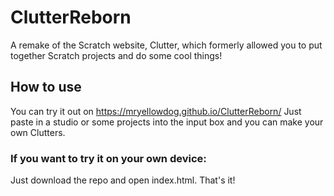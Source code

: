 # ClutterReborn
A remake of the Scratch website, Clutter, which formerly allowed you to put together Scratch projects and do some cool things!
## How to use
You can try it out on https://mryellowdog.github.io/ClutterReborn/
Just paste in a studio or some projects into the input box and you can make your own Clutters.
### If you want to try it on your own device:
Just download the repo and open index.html. That's it!
